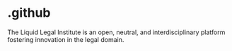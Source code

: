 # .github
The Liquid Legal Institute is an open, neutral, and interdisciplinary platform fostering innovation in the legal domain.
